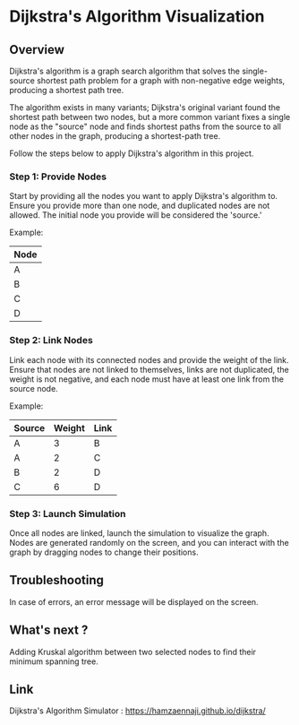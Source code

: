 # Dijkstra's Algorithm Visualization

## Overview

Dijkstra's algorithm is a graph search algorithm that solves the single-source shortest path problem for a graph with non-negative edge weights, producing a shortest path tree.

The algorithm exists in many variants; Dijkstra's original variant found the shortest path between two nodes, but a more common variant fixes a single node as the "source" node and finds shortest paths from the source to all other nodes in the graph, producing a shortest-path tree.

Follow the steps below to apply Dijkstra's algorithm in this project.

### Step 1: Provide Nodes

Start by providing all the nodes you want to apply Dijkstra's algorithm to. Ensure you provide more than one node, and duplicated nodes are not allowed. The initial node you provide will be considered the 'source.'


Example:

| Node |
|------|
| A    |
| B    |
| C    |
| D    |

### Step 2: Link Nodes

Link each node with its connected nodes and provide the weight of the link. Ensure that nodes are not linked to themselves, links are not duplicated, the weight is not negative, and each node must have at least one link from the source node.

Example:

| Source | Weight | Link |
|--------|--------|------|
| A      | 3      | B    |
| A      | 2      | C    |
| B      | 2      | D    |
| C      | 6      | D    |

### Step 3: Launch Simulation

Once all nodes are linked, launch the simulation to visualize the graph. Nodes are generated randomly on the screen, and you can interact with the graph by dragging nodes to change their positions.

## Troubleshooting

In case of errors, an error message will be displayed on the screen.

## What's next ?

Adding Kruskal algorithm between two selected nodes to find their minimum spanning tree.

## Link

Dijkstra's Algorithm Simulator : https://hamzaennaji.github.io/dijkstra/

